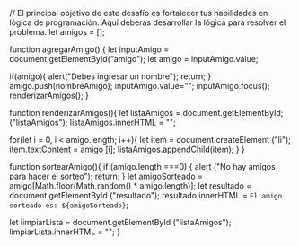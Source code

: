 // El principal objetivo de este desafío es fortalecer tus habilidades en lógica de programación. Aquí deberás desarrollar la lógica para resolver el problema.
let amigos = [];

function agregarAmigo() {
  let inputAmigo = document.getElementById("amigo");
  let amigo = inputAmigo.value;

  if(amigo){
    alert("Debes ingresar un nombre");
    return;
  }
  amigo.push(nombreAmigo);
  inputAmigo.value="";
  inputAmigo.focus();
  renderizarAmigos();
}

function renderizarAmigos(){
  let listaAmigos = document.getElementById;("listaAmigos");
  listaAmigos.innerHTML = "";

  for(let i = 0, i < amigo.length; i++){
    let item = document.createElement ("li");
    item.textContent = amigo [i];
    listaAmigos.appendChild(item);
  }
}

function sortearAmigo(){
  if (amigo.length ===0) {
    alert ("No hay amigos para hacer el sorteo");
    return;
  }
  let amigoSorteado = amigo[Math.floor(Math.random() * amigo.length)];
  let resultado = document.getElementById ("resultado");
  resultado.innerHTML = `El amigo sorteado es: ${amigoSorteado}`;

  let limpiarLista = document.getElementById ("listaAmigos");
  limpiarLista.innerHTML = "";
}

